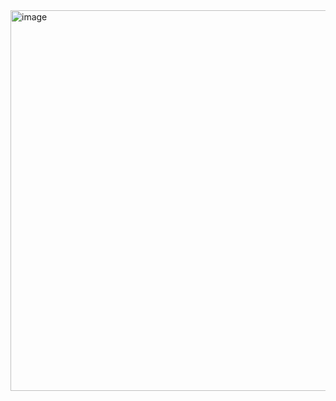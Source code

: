 <img width="1028" height="609" alt="image" src="https://github.com/user-attachments/assets/c13d3bd7-19ae-434a-a0ad-dab499fd9f5a" />
